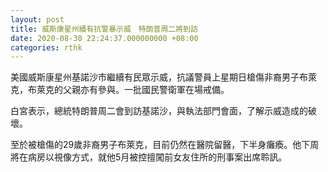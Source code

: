 ```yaml
---
layout: post
title: 威斯康星州續有抗警暴示威　特朗普周二將到訪
date: 2020-08-30 22:24:37.000000000 +08:00
categories: rthk
---
```


美國威斯康星州基諾沙市繼續有民眾示威，抗議警員上星期日槍傷非裔男子布萊克，布萊克的父親亦有參與。一批國民警衛軍在場戒備。

白宮表示，總統特朗普周二會到訪基諾沙，與執法部門會面，了解示威造成的破壞。

至於被槍傷的29歲非裔男子布萊克，目前仍然在醫院留醫，下半身癱瘓。他下周將在病房以視像方式，就他5月被控擅闖前女友住所的刑事案出席聆訊。
